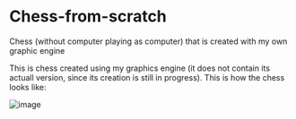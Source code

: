 # Chess-from-scratch
Chess (without computer playing as computer) that is created with my own graphic engine

This is chess created using my graphics engine (it does not contain its actuall version, since its creation is still in progress). This is how the chess looks like:

![image](https://user-images.githubusercontent.com/55553612/229857288-c0fc670c-c618-4638-b609-7046a24109e1.png)

